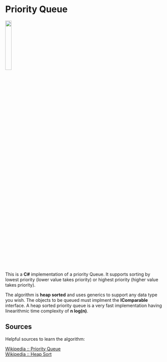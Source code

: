 # Priority Queue
<img src="https://user-images.githubusercontent.com/130871588/232256087-6ca12baa-491f-44a2-8687-7bdd1bd6810c.jpeg" height="20%" width="20%" />
                                                                                                                     
This is a **C#** implementation of a priority Queue. It supports sorting by lowest priority (lower value takes priority) or highest priority (higher value takes priority).

The algorithm is **heap sorted** and uses generics to support any data type you wish. The objects to be queued must implment the **IComparable** interface. A heap sorted priority queue is a very fast implementation having linearithmic time complexity of **n log(n)**.

## Sources 

Helpful sources to learn the algorithm:

<a href="https://en.m.wikipedia.org/wiki/Priority_queue">Wikipedia :: Priority Queue</a>
<br>
<a href="https://en.m.wikipedia.org/wiki/Heapsort">Wikipedia :: Heap Sort</a>
